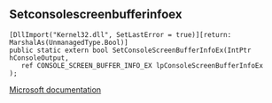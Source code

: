 ## Setconsolescreenbufferinfoex

```
[DllImport("Kernel32.dll", SetLastError = true)][return: MarshalAs(UnmanagedType.Bool)]
public static extern bool SetConsoleScreenBufferInfoEx(IntPtr hConsoleOutput,
   ref CONSOLE_SCREEN_BUFFER_INFO_EX lpConsoleScreenBufferInfoEx
);
```

[Microsoft documentation](https://docs.microsoft.com/en-us/windows/console/setconsolescreenbufferinfoex)
